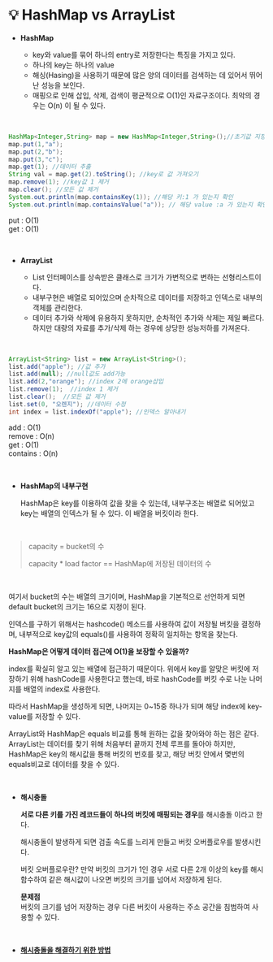 # 💡 **HashMap vs ArrayList**

- **HashMap**

  - key와 value를 묶어 하나의 entry로 저장한다는 특징을 가지고 있다.
  - 하나의 key는 하나의 value
  - 해싱(Hasing)을 사용하기 때문에 많은 양의 데이터를 검색하는 데 있어서 뛰어난 성능을 보인다.
  - 매핑으로 인해 삽입, 삭제, 검색이 평균적으로 O(1)인 자료구조이다. 최악의 경우는 O(n) 이 될 수 있다.

<br>

```java
HashMap<Integer,String> map = new HashMap<Integer,String>();//초기값 지정
map.put(1,"a");
map.put(2,"b");
map.put(3,"c");
map.get(1); //데이터 추출
String val = map.get(2).toString(); //key로 값 가져오기
map.remove(1); //key값 1 제거
map.clear(); //모든 값 제거
System.out.println(map.containsKey(1)); //해당 키:1 가 있는지 확인
System.out.println(map.containsValue("a")); // 해당 value :a 가 있는지 확인
```

put : O(1) <br>
get : O(1)

<br>

- **ArrayList**

  - List 인터페이스를 상속받은 클래스로 크기가 가변적으로 변하는 선형리스트이다.
  - 내부구현은 배열로 되어있으며 순차적으로 데이터를 저장하고 인덱스로 내부의 객체를 관리한다.
  - 데이터 추가와 삭제에 유용하지 못하지만, 순차적인 추가와 삭제는 제일 빠르다.
    하지만 대량의 자료를 추가/삭제 하는 경우에 상당한 성능저하를 가져온다.

<br>

```java
ArrayList<String> list = new ArrayList<String>();
list.add("apple"); //값 추가
list.add(null); //null값도 add가능
list.add(2,"orange"); //index 2에 orange삽입
list.remove(1);  //index 1 제거
list.clear();  //모든 값 제거
list.set(0, "오렌지"); //데이터 수정
int index = list.indexOf("apple"); //인덱스 알아내기
```

add : O(1) <br>
remove : O(n) <br>
get : O(1) <br>
contains : O(n)

<br>

- **HashMap의 내부구현**
  <br>
  
  HashMap은 key를 이용하여 값을 찾을 수 있는데, 내부구조는 배열로 되어있고 key는 배열의 인덱스가 될 수 있다. 이 배열을 버킷이라 한다.

  <br>

> capacity = bucket의 수
>
> capacity * load factor ==  HashMap에 저장된 데이터의 수

<br>

여기서 bucket의 수는 배열의 크기이며, HashMap을 기본적으로 선언하게 되면 default bucket의 크기는 16으로 지정이 된다.

인덱스를 구하기 위해서는 hashcode() 메소드를 사용하여 값이 저장될 버킷을 결정하며, 내부적으로 key값의 equals()를 사용하여 정확히 일치하는 항목을 찾는다. <br>

**HashMap은 어떻게 데이터 접근에 O(1)을 보장할 수 있을까?**

index를 확실히 알고 있는 배열에 접근하기 때문이다.
위에서 key를 알맞은 버킷에 저장하기 위해 hashCode를 사용한다고 했는데, 바로 hashCode를 버킷 수로 나눈 나머지를 배열의 index로 사용한다.

따라서 HashMap을 생성하게 되면, 나머지는 0~15중 하나가 되며 해당 index에 key-value를 저장할 수 있다.

ArrayList와 HashMap은 equals 비교를 통해 원하는 값을 찾아와야 하는 점은 같다. <br>
ArrayList는 데이터를 찾기 위해 처음부터 끝까지 전체 루프를 돌아야 하지만, HashMap은 key의 해시값을 통해 버킷의 번호를 찾고, 해당 버킷 안에서 몇번의 equals비교로 데이터를 찾을 수 있다.

<br>

- **해시충돌**

  **서로 다른 키를 가진 레코드들이 하나의 버킷에 매핑되는 경우**를 해시충돌 이라고 한다.

  해시충돌이 발생하게 되면 검출 속도를 느리게 만들고 버킷 오버플로우를 발생시킨다.

  버킷 오버플로우란? 만약 버킷의 크기가 1인 경우 서로 다른 2개 이상의 key를 해시함수하여 같은 해시값이 나오면 버킷의 크기를 넘어서 저장하게 된다.
  <br>

  **문제점** <br>
  버킷의 크기를 넘어 저장하는 경우 다른 버킷이 사용하는 주소 공간을 침범하여 사용할 수 있다.

<br>

- [**해시충돌을 해결하기 위한 방법**](https://d2.naver.com/helloworld/831311)
